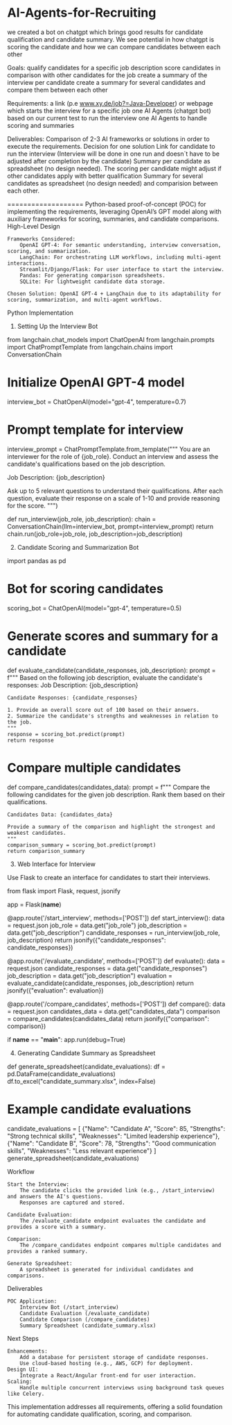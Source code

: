 # AI-Agents-for-Recruiting
we created a bot on chatgpt which brings good results for candidate qualification and candidate summary. We see potential in how chatgpt is scoring the candidate and how we can compare candidates between each other

Goals:
qualify candidates for a specific job description
score candidates in comparison with other candidates for the job
create a summary of the interview per candidate
create a summary for several candidates and compare them between each other

Requirements:
a link (p.e  www.xy.de/job?=Java-Developer) or webpage  which starts the interview for a specific job
one AI Agents (chatgpt bot) based on our current test to run the interview
one AI Agents to handle scoring and summaries

Deliverables:
Comparison of 2-3 AI frameworks or solutions in order to execute the requirements. Decision for one solution
Link for candidate to run the interview (Interview will be done in one run and doesn´t have to be adjusted after completion by the candidate)
Summary per candidate as spreadsheet (no design needed). The scoring per candidate might adjust if other candidates apply with better qualification
Summary for several candidates as spreadsheet (no design needed) and comparision between each other.

===================
Python-based proof-of-concept (POC) for implementing the requirements, leveraging OpenAI’s GPT model along with auxiliary frameworks for scoring, summaries, and candidate comparisons.
High-Level Design

    Frameworks Considered:
        OpenAI GPT-4: For semantic understanding, interview conversation, scoring, and summarization.
        LangChain: For orchestrating LLM workflows, including multi-agent interactions.
        Streamlit/Django/Flask: For user interface to start the interview.
        Pandas: For generating comparison spreadsheets.
        SQLite: For lightweight candidate data storage.

    Chosen Solution: OpenAI GPT-4 + LangChain due to its adaptability for scoring, summarization, and multi-agent workflows.

Python Implementation
1. Setting Up the Interview Bot

from langchain.chat_models import ChatOpenAI
from langchain.prompts import ChatPromptTemplate
from langchain.chains import ConversationChain

# Initialize OpenAI GPT-4 model
interview_bot = ChatOpenAI(model="gpt-4", temperature=0.7)

# Prompt template for interview
interview_prompt = ChatPromptTemplate.from_template("""
You are an interviewer for the role of {job_role}. Conduct an interview and assess the candidate's qualifications based on the job description.

Job Description:
{job_description}

Ask up to 5 relevant questions to understand their qualifications. After each question, evaluate their response on a scale of 1-10 and provide reasoning for the score.
""")

def run_interview(job_role, job_description):
    chain = ConversationChain(llm=interview_bot, prompt=interview_prompt)
    return chain.run(job_role=job_role, job_description=job_description)

2. Candidate Scoring and Summarization Bot

import pandas as pd

# Bot for scoring candidates
scoring_bot = ChatOpenAI(model="gpt-4", temperature=0.5)

# Generate scores and summary for a candidate
def evaluate_candidate(candidate_responses, job_description):
    prompt = f"""
    Based on the following job description, evaluate the candidate's responses:
    Job Description: {job_description}

    Candidate Responses: {candidate_responses}

    1. Provide an overall score out of 100 based on their answers.
    2. Summarize the candidate's strengths and weaknesses in relation to the job.
    """
    response = scoring_bot.predict(prompt)
    return response

# Compare multiple candidates
def compare_candidates(candidates_data):
    prompt = f"""
    Compare the following candidates for the given job description. Rank them based on their qualifications.

    Candidates Data: {candidates_data}

    Provide a summary of the comparison and highlight the strongest and weakest candidates.
    """
    comparison_summary = scoring_bot.predict(prompt)
    return comparison_summary

3. Web Interface for Interview

Use Flask to create an interface for candidates to start their interviews.

from flask import Flask, request, jsonify

app = Flask(__name__)

@app.route('/start_interview', methods=['POST'])
def start_interview():
    data = request.json
    job_role = data.get("job_role")
    job_description = data.get("job_description")
    candidate_responses = run_interview(job_role, job_description)
    return jsonify({"candidate_responses": candidate_responses})

@app.route('/evaluate_candidate', methods=['POST'])
def evaluate():
    data = request.json
    candidate_responses = data.get("candidate_responses")
    job_description = data.get("job_description")
    evaluation = evaluate_candidate(candidate_responses, job_description)
    return jsonify({"evaluation": evaluation})

@app.route('/compare_candidates', methods=['POST'])
def compare():
    data = request.json
    candidates_data = data.get("candidates_data")
    comparison = compare_candidates(candidates_data)
    return jsonify({"comparison": comparison})

if __name__ == "__main__":
    app.run(debug=True)

4. Generating Candidate Summary as Spreadsheet

def generate_spreadsheet(candidate_evaluations):
    df = pd.DataFrame(candidate_evaluations)
    df.to_excel("candidate_summary.xlsx", index=False)

# Example candidate evaluations
candidate_evaluations = [
    {"Name": "Candidate A", "Score": 85, "Strengths": "Strong technical skills", "Weaknesses": "Limited leadership experience"},
    {"Name": "Candidate B", "Score": 78, "Strengths": "Good communication skills", "Weaknesses": "Less relevant experience"}
]
generate_spreadsheet(candidate_evaluations)

Workflow

    Start the Interview:
        The candidate clicks the provided link (e.g., /start_interview) and answers the AI's questions.
        Responses are captured and stored.

    Candidate Evaluation:
        The /evaluate_candidate endpoint evaluates the candidate and provides a score with a summary.

    Comparison:
        The /compare_candidates endpoint compares multiple candidates and provides a ranked summary.

    Generate Spreadsheet:
        A spreadsheet is generated for individual candidates and comparisons.

Deliverables

    POC Application:
        Interview Bot (/start_interview)
        Candidate Evaluation (/evaluate_candidate)
        Candidate Comparison (/compare_candidates)
        Summary Spreadsheet (candidate_summary.xlsx)

Next Steps

    Enhancements:
        Add a database for persistent storage of candidate responses.
        Use cloud-based hosting (e.g., AWS, GCP) for deployment.
    Design UI:
        Integrate a React/Angular front-end for user interaction.
    Scaling:
        Handle multiple concurrent interviews using background task queues like Celery.

This implementation addresses all requirements, offering a solid foundation for automating candidate qualification, scoring, and comparison.

